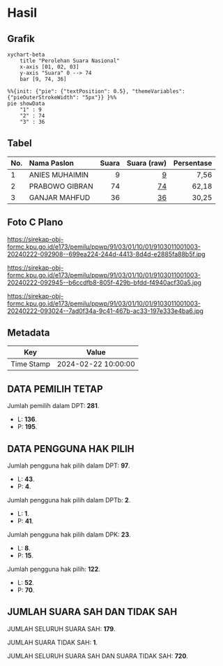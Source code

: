 # Hasil

## Grafik

```mermaid
xychart-beta
    title "Perolehan Suara Nasional"
    x-axis [01, 02, 03]
    y-axis "Suara" 0 --> 74
    bar [9, 74, 36]
```

```mermaid
%%{init: {"pie": {"textPosition": 0.5}, "themeVariables": {"pieOuterStrokeWidth": "5px"}} }%%
pie showData
    "1" : 9
    "2" : 74
    "3" : 36
```

## Tabel

| No. | Nama Paslon    | Suara | Suara (raw) | Persentase |
|:--- |:-------------- | -----:| -----------:| ----------:|
| 1   | ANIES MUHAIMIN | 9     | [9][p-1]    | 7,56       |
| 2   | PRABOWO GIBRAN | 74    | [74][p-2]   | 62,18      |
| 3   | GANJAR MAHFUD  | 36    | [36][p-3]   | 30,25      |


[p-1]: https://github.com/gigit-pemilu/pemilu-2024/blob/main/pilpres/hitung-suara/sub/91-papua/sub/03-jayapura/sub/01-sentani/sub/1001-sentani-kota/sub/003-tps/sub/paslon-1.txt
[p-2]: https://github.com/gigit-pemilu/pemilu-2024/blob/main/pilpres/hitung-suara/sub/91-papua/sub/03-jayapura/sub/01-sentani/sub/1001-sentani-kota/sub/003-tps/sub/paslon-2.txt
[p-3]: https://github.com/gigit-pemilu/pemilu-2024/blob/main/pilpres/hitung-suara/sub/91-papua/sub/03-jayapura/sub/01-sentani/sub/1001-sentani-kota/sub/003-tps/sub/paslon-3.txt

## Foto C Plano

https://sirekap-obj-formc.kpu.go.id/e173/pemilu/ppwp/91/03/01/10/01/9103011001003-20240222-092908--699ea224-244d-4413-8d4d-e2885fa88b5f.jpg

https://sirekap-obj-formc.kpu.go.id/e173/pemilu/ppwp/91/03/01/10/01/9103011001003-20240222-092945--b6ccdfb8-805f-429b-bfdd-f4940acf30a5.jpg

https://sirekap-obj-formc.kpu.go.id/e173/pemilu/ppwp/91/03/01/10/01/9103011001003-20240222-093024--7ad0f34a-9c41-467b-ac33-197e333e4ba6.jpg


## Metadata

| Key        | Value               |
| ---------- | ------------------- |
| Time Stamp | 2024-02-22 10:00:00 |


## DATA PEMILIH TETAP

Jumlah pemilih dalam DPT: **281**.
 * L: **136**.
 * P: **195**.

## DATA PENGGUNA HAK PILIH

Jumlah pengguna hak pilih dalam DPT: **97**.
 * L: **43**.
 * P: **4**.

Jumlah pengguna hak pilih dalam DPTb: **2**.
 * L: **1**.
 * P: **41**.

Jumlah pengguna hak pilih dalam DPK: **23**.
 * L: **8**.
 * P: **15**.

Jumlah pengguna hak pilih: **122**.
 * L: **52**.
 * P: **70**.

## JUMLAH SUARA SAH DAN TIDAK SAH

JUMLAH SELURUH SUARA SAH: **179**.

JUMLAH SUARA TIDAK SAH: **1**.

JUMLAH SELURUH SUARA SAH DAN SUARA TIDAK SAH: **720**.


